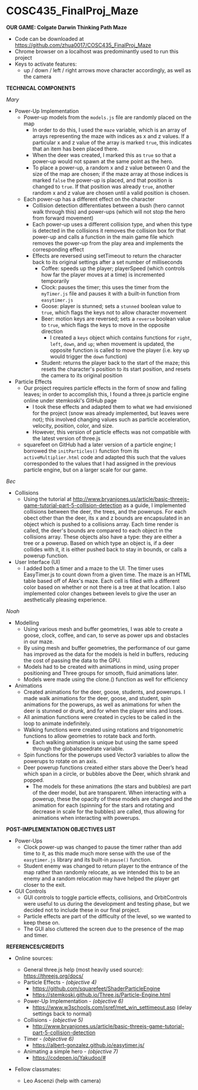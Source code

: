 # COSC435_FinalProj_Maze

**OUR GAME: Colgate Darwin Thinking Path Maze**
* Code can be downloaded at https://github.com/zhua0017/COSC435_FinalProj_Maze
* Chrome browser on a localhost was predominantly used to run this project
* Keys to activate features:
  * up / down / left / right arrows move character accordingly, as well as the camera


**TECHNICAL COMPONENTS**

*Mary*
* Power-Up Implementation
  * Power-up models from the `models.js` file are randomly placed on the map
    * In order to do this, I used the `maze` variable, which is an array of arrays representing the maze with indices as x and z values. If a particular x and z value of the array is marked `true`, this indicates that an item has been placed there.
    * When the deer was created, I marked this as `true` so that a power-up would not spawn at the same point as the hero.
    * To place a power-up, a random x and z value between 0 and the size of the map are chosen; if the maze array at those indices is marked `false` the power-up is placed, and that position is changed to `true`. If that position was already `true`, another random x and z value are chosen until a valid position is chosen.
  * Each power-up has a different effect on the character
    * Collision detection differentiates between a bush (hero cannot walk through this) and power-ups (which will not stop the hero from forward movement)
    * Each power-up uses a different collision type, and when this type is detected in the collisions it removes the collision box for that power-up and calls a function in the main game file which removes the power-up from the play area and implements the corresponding effect
    * Effects are reversed using setTimeout to return the character back to its original settings after a set number of milliseconds
      * Coffee: speeds up the player; playerSpeed (which controls how far the player moves at a time) is incremented temporarily
      * Clock: pauses the timer; this uses the timer from the `myTimer.js` file and pauses it with a built-in function from `easytimer.js`
      * Goose: player is stunned; sets a `stunned` boolean value to `true`, which flags the keys not to allow character movement
      * Beer: motion keys are reversed; sets a `reverse` boolean value to `true`, which flags the keys to move in the opposite direction
        * I created a `keys` object which contains functions for `right`, `left`, `down`, and `up`; when movement is updated, the opposite function is called to move the player (i.e. key up would trigger the `down` function)
      * Student: returns the player back to the start of the maze; this resets the character's position to its start position, and resets the camera to its original position
* Particle Effects
  * Our project requires particle effects in the form of snow and falling leaves; in order to accomplish this, I found a three.js particle engine online under stemkoski's GitHub page
    * I took these effects and adapted them to what we had envisioned for the project (snow was already implemented, but leaves were not); this involved changing values such as particle acceleration, velocity, position, color, and size.
    * However, this version of particle effects was not compatible with the latest version of three.js
  * squarefeet on GitHub had a later version of a particle engine; I borrowed the `initParticles()` function from its `activeMultiplier.html` code and adapted this such that the values corresponded to the values that I had assigned in the previous particle engine, but on a larger scale for our game.

*Bec*
* Collisions
  * Using the tutorial at http://www.bryanjones.us/article/basic-threejs-game-tutorial-part-5-collision-detection as a guide, I implemented collisions between the deer, the trees, and the powerups. For each obect other than the deer, its x and z bounds are encapsulated in an object which is pushed to a collisions array. Each time render is called, the deer's bounds are compared to each object in the collisions array. These objects also have a type: they are either a tree or a powerup. Based on which type an object is, if a deer collides with it, it is either pushed back to stay in bounds, or calls a powerup function.
* User Interface (UI)
  * I added both a timer and a maze to the UI. The timer uses EasyTimer.js to count down from a given time. The maze is an HTML table based off of Alex's maze. Each cell is filled with a different color based on whether or not there is a tree at that location. I also implemented color changes between levels to give the user an aesthetically pleasing experience.

*Noah*
* Modelling
  * Using various mesh and buffer geometries, I was able to create a goose, clock, coffee, and can, to serve as power ups and obstacles in our maze.
   * By using mesh and buffer geometries, the performance of our game has improved as the data for the models is held in buffers, reducing the cost of passing the data to the GPU.
  * Models had to be created with animations in mind, using proper positioning and Three groups for smooth, fluid animations later.
  * Models were made using the clone.() function as well for efficiency
* Animations
  * Created animations for the deer, goose, students, and powerups. I made walk animations for the deer, goose, and student, spin animations for the powerups, as well as animations for when the deer is stunned or drunk, and for when the player wins and loses.
  * All animation functions were created in cycles to be called in the loop to animate indefinitely.
  * Walking functions were created using rotations and trigonometric functions to allow geometries to rotate back and forth.
    * Each walking animation is unique but using the same speed through the globalspeedrate variable.
  * Spin functions for the powerups used Vector3 variables to allow the powerups to rotate on an axis.
  * Deer powerup functions created either stars above the Deer’s head which span in a circle, or bubbles above the Deer, which shrank and popped.
    * The models for these animations (the stars and bubbles) are part of the deer model, but are transparent. When interacting with a powerup, these the opacity of these models are changed and the animation for each (spinning for the stars and rotating and decrease in scale for the bubbles) are called, thus allowing for animations when interacting with powerups.

**POST-IMPLEMENTATION OBJECTIVES LIST**
* Power-Ups
  * Clock power-up was changed to pause the timer rather than add time to it, as this made much more sense with the use of the `easytimer.js` library and its built-in `pause()` function.
  * Student enemy was changed to return player to the entrance of the map rather than randomly relocate, as we intended this to be an enemy and a random relocation may have helped the player get closer to the exit.
* GUI Controls
  * GUI controls to toggle particle effects, collisions, and OrbitControls were useful to us during the development and testing phase, but we decided not to include these in our final project.
  * Particle effects are part of the difficulty of the level, so we wanted to keep these on.
  * The GUI also cluttered the screen due to the presence of the map and timer.

**REFERENCES/CREDITS**
* Online sources:
  * General three.js help (most heavily used source): https://threejs.org/docs/
  * Particle Effects - *(objective 4)*
    * https://github.com/squarefeet/ShaderParticleEngine
    * https://stemkoski.github.io/Three.js/Particle-Engine.html
  * Power-Up Implementation - *(objective 6)*
    * https://www.w3schools.com/jsref/met_win_settimeout.asp (delay settings back to normal)
  * Collisions - *(objective 5)*
    * http://www.bryanjones.us/article/basic-threejs-game-tutorial-part-5-collision-detection
  * Timer - *(objective 6)*
    * https://albert-gonzalez.github.io/easytimer.js/
  * Animating a simple hero - *(objective 7)*
    * https://codepen.io/Yakudoo/#

* Fellow classmates:
  * Leo Ascenzi (help with camera)
